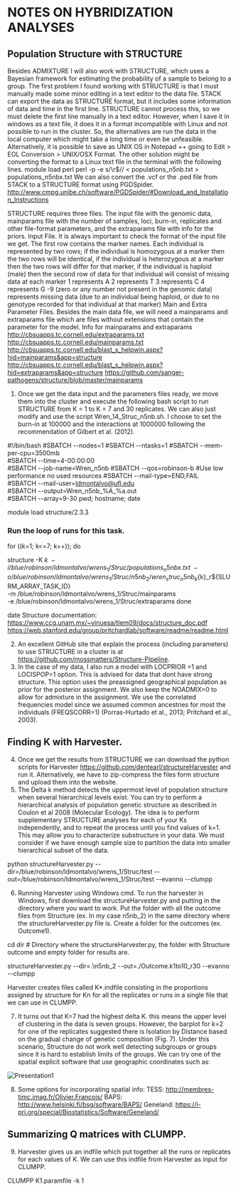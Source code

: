# NOTES ON HYBRIDIZATION ANALYSES
## Population Structure with STRUCTURE

Besides ADMIXTURE I will also work with STRUCTURE, which uses a Bayesian framework for estimating the probability of a sample to belong to a group. The first problem I found working with STRUCTURE is that I must manually made some minor editing in a text editor to the data file. STACK can export the data as STRUCTURE format, but it includes some information of data and time in the first line. STRUCTURE cannot process this, so we must delete the first line manually in a text editor. However, when I save it in windows as a text file, it does it in a format incompatible with Linux and not possible to run in the cluster. So, the alternatives are run the data in the local computer which might take a long time or even be unfeasible. Alternatively, it is possible to save as UNIX OS in Notepad ++ going to Edit > EOL Conversion > UNIX/OSX Format. The other solution might be converting the format to a Linux text file in the terminal with the following lines.
module load perl
perl -p -e s/\r$// < populations_n5nb.txt > populations_n5nbx.txt
We can also convert the .vcf or the .ped file from STACK to a STRUCTURE format using PGDSpider. http://www.cmpg.unibe.ch/software/PGDSpider/#Download_and_Installation_Instructions

STRUCTURE requires three files. The input file with the genomic data, mainparams file with the number of samples, loci, burn-in, replicates and other file-format parameters, and the extraparams file with info for the priors.
Input File. It is always important to check the format of the input file we get. The first row contains the marker names. Each individual is represented by two rows; if the individual is homozygous at a marker then the two rows will be identical, if the individual is heterozygous at a marker then the two rows will differ for that marker, if the individual is haploid (male) then the second row of data for that individual will consist of missing data at each marker 
1 represents A 
2 represents T 
3 represents C 
4 represents G 
-9 (zero or any number not present in the genomic data) represents missing data (due to an individual being haploid, or due to no genotype recorded for that individual at that marker) 
Main and Extra Parameter Files. Besides the main data file, we will need a mainparams and extraparams file which are files without extensions that contain the parameter for the model. Info for mainparams and extraparams
http://cbsuapps.tc.cornell.edu/extraparams.txt
http://cbsuapps.tc.cornell.edu/mainparams.txt
http://cbsuapps.tc.cornell.edu/blast_s_helpwin.aspx?hid=mainparams&app=structure
http://cbsuapps.tc.cornell.edu/blast_s_helpwin.aspx?hid=extraparams&app=structure
https://github.com/sanger-pathogens/structure/blob/master/mainparams
1.	Once we get the data input and the parameters files ready, we move them into the cluster and execute the following bash script to run STRUCTURE from K = 1 to K = 7 and 30 replicates. We can also just modify and use the script Wren_14_Struc_n5nb.sh. I choose to set the burn-in at 100000 and the interactions at 1000000 following the recommendation of Gilbert et al. (2012).

#!/bin/bash
#SBATCH --nodes=1
#SBATCH --ntasks=1
#SBATCH --mem-per-cpu=3500mb              
#SBATCH --time=4-00:00:00   
#SBATCH --job-name=Wren_n5nb 
#SBATCH --qos=robinson-b   #Use low performance no used resources
#SBATCH --mail-type=END,FAIL               
#SBATCH --mail-user=ldmontalvo@ufl.edu                    
#SBATCH --output=Wren_n5nb_%A_%a.out      
#SBATCH --array=9-30
pwd; hostname; date


module load structure/2.3.3

### Run the loop of runs for this task.
for ((k=1; k<=7; k++)); do
 
structure -K $k \
-i /blue/robinson/ldmontalvo/wrens_1/Struc/populations_n5nbx.txt \
-o /blue/robinson/ldmontalvo/wrens_1/Struc/n5nb_2/wren_struc_n5nb_k${k}_r${SLURM_ARRAY_TASK_ID} \
-m /blue/robinson/ldmontalvo/wrens_1/Struc/mainparams \
-e /blue/robinson/ldmontalvo/wrens_1/Struc/extraparams
done

date
Structure documentation: 
https://www.ccg.unam.mx/~vinuesa/tlem09/docs/structure_doc.pdf
https://web.stanford.edu/group/pritchardlab/software/readme/readme.html

2.	 An excellent GitHub site that explain the process (including parameters) to use STRUCTURE  in a cluster is at https://github.com/mossmatters/Structure-Pipeline.
3.	In the case of my data, I also run a model with LOCPRIOR =1 and LOCISPOP=1 option. This is advised for data that dont have strong structure. This option uses the preassigned geographical population as prior for the posterior assignment. We also keep the NOADMIX=0 to allow for admixture in the assignment. We use the correlated frequencies model since we assumed common ancestries for most the individuals (FREQSCORR=1) (Porras-Hurtado et al., 2013; Pritchard et al., 2003).

## Finding K with Harvester.
4.	Once we get the results from STRUCTURE we can download the python scripts for Harvester https://github.com/dentearl/structureHarvester and run it. Alternatively, we have to zip-compress the files form structure and upload them into the website.
5.	The Delta k method detects the uppermost level of population structure when several hierarchical levels exist. You can try to perform a hierarchical analysis of population genetic structure as described in Coulon et al 2008 (Molecular Ecology). The idea is to perform supplementary STRUCTURE analyses for each of your Ks independently, and to repeat the process until you find values of k=1. This may allow you to characterize substructure in your data. We must consider if we have enough sample size to partition the data into smaller hierarchical subset of the data.

python structureHarvester.py --dir=/blue/robinson/ldmontalvo/wrens_1/Struc/test --out=/blue/robinson/ldmontalvo/wrens_1/Struc/test --evanno --clumpp

6.	Running Harvester using Windows cmd. To run the harvester in Windows, first download the structureHarvester.py and putting in the directory where you want to work. Put the folder with all the outcome files from Structure (ex. In my case n5nb_2) in the same directory where the structureHarvester.py file is. Create a folder for the outcomes (ex. Outcome1).

cd dir # Directory where the structureHarvester.py, the folder with Structure outcome and empty folder for results are.

structureHarvester.py --dir=.\n5nb_2 --out=./Outcome.k1to10_r30 --evanno --clumpp

Harvester creates files called K*.indfile consisting in the proportions assigned by structure for Kn for all the replicates or runs in a single file that we can use in CLUMPP.

7.	It turns out that K=7 had the highest delta K. this means the upper level of clustering in the data is seven groups. However, the barplot for k=2 for one of the replicates suggested there is Isolation by Distance based on the gradual change of genetic composition (Fig. 7). Under this scenario, Structure do not work well detecting subgroups or groups since it is hard to establish limits of the groups. We can try one of the spatial explicit software that use geographic coordinates such as:



![Presentation1](https://github.com/ldmontalvo/Landscape-Genomic-Wrens/assets/67880755/15ef10d1-21b3-4c2e-8acf-8fb37c31ee36)











8.	Some options for incorporating spatial info:
TESS: http://membres-timc.imag.fr/Olivier.Francois/
BAPS: http://www.helsinki.fi/bsg/software/BAPS/
Geneland: https://i-pri.org/special/Biostatistics/Software/Geneland/

## Summarizing Q matrices with CLUMPP.
9.	Harvester gives us an indfile which put together all the runs or replicates for each values of K. We can use this indfile from Harvester as input for CLUMPP.

CLUMPP K1.paramfile -k 1
